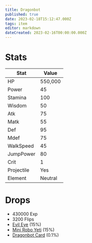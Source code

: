 ```yaml
---
title: Dragonbot
published: true
date: 2023-02-18T15:12:47.000Z
tags: item
editor: markdown
dateCreated: 2023-02-16T00:00:00.000Z
---
```


# Stats
|Stat|Value|
|-|-|
|HP|550,000|
|Power|45|
|Stamina|100|
|Wisdom|50|
|Atk|75|
|Matk|55|
|Def|95|
|Mdef|75|
|WalkSpeed|45|
|JumpPower|80|
|Crit|1|
|Projectile|Yes|
|Element|Neutral|

# Drops
 * 430000 Exp
 * 3200 Flips
 * [Evil Eye](items/evil-eye.md) (15%)
 * [Mini Robo Yeti](items/mini-robo-yeti.md) (15%)
 * [Dragonbot Card](items/dragonbot-card.md) (0.1%)
